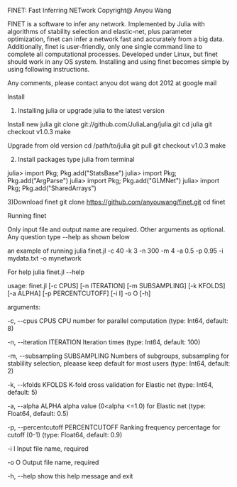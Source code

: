 FINET: Fast Inferring NETwork 
Copyright@  Anyou Wang 

FINET is a software to infer any network. Implemented by Julia with algorithms of stability selection and elastic-net, plus parameter optimization, finet can infer a network fast and accurately from a big data. Additionally, finet is user-friendly, only one single command line to complete all computational processes. Developed under Linux, but finet should work in any OS system. Installing and using finet becomes simple by using following instructions. 

Any comments, please contact anyou dot wang dot 2012 at google mail

Install

1) Installing julia or upgrade julia to the latest version

Install new julia
git clone git://github.com/JuliaLang/julia.git
cd julia
git checkout v1.0.3
make

Upgrade from old version
cd /path/to/julia
git pull
git checkout v1.0.3
make

2) Install packages
type julia from terminal

julia> import Pkg; Pkg.add("StatsBase")
julia> import Pkg; Pkg.add("ArgParse")
julia> import Pkg; Pkg.add("GLMNet")
julia> import Pkg; Pkg.add("SharedArrays")

3)Download finet
git clone https://github.com/anyouwang/finet.git
cd finet

Running finet

Only input file and output name are required. Other arguments as optional. Any question type --help as shown below

an example of running
julia finet.jl -c 40 -k 3 -n 300 -m 4 -a 0.5 -p 0.95 -i mydata.txt -o mynetwork  

For help
julia finet.jl --help


usage: finet.jl [-c CPUS] [-n ITERATION] [-m SUBSAMPLING]
                        [-k KFOLDS] [-a ALPHA] [-p PERCENTCUTOFF]
                        [-i I] -o O [-h]


arguments:

  -c, --cpus CPUS       CPU number for parallel computation (type:
                        Int64, default: 8)
                        
  -n, --iteration ITERATION
                          Iteration times (type: Int64, default: 100)
                        
  -m, --subsampling SUBSAMPLING
                        Numbers of subgroups, subsampling for
                        stablility selection, pleaase keep default for
                        most users (type: Int64, default: 2)
                        
  -k, --kfolds KFOLDS   K-fold cross validation for Elastic net (type:
                        Int64, default: 5)
                        
  -a, --alpha ALPHA     alpha value (0<alpha <=1.0) for Elastic net
                        (type: Float64, default: 0.5)
                        
  -p, --percentcutoff PERCENTCUTOFF
                          Ranking frequency percentage for cutoff (0-1)
                        (type: Float64, default: 0.9)
                        
  -i I                  Input file name, required
  
  -o O                  Output file name, required
  
  -h, --help            show this help message and exit
  




